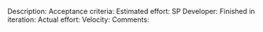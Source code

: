 Description:
Acceptance criteria:
Estimated effort: SP
Developer:
Finished in iteration:
Actual effort:
Velocity:
Comments:
